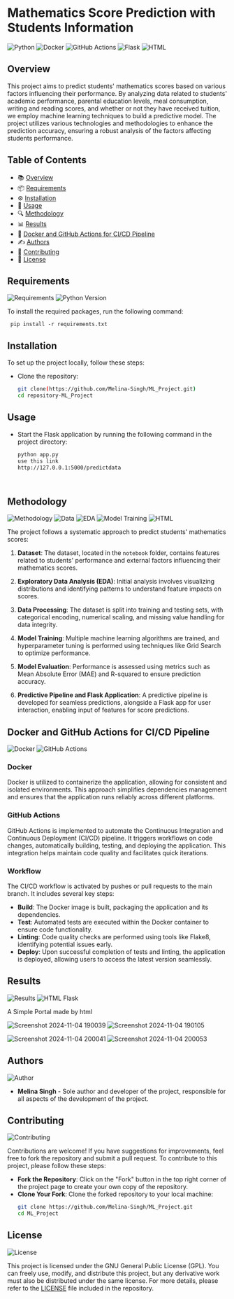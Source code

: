 # Mathematics Score Prediction with Students Information


![Python](https://img.shields.io/badge/Python-3.10-blue?style=for-the-badge&logo=python&logoColor=white)
![Docker](https://img.shields.io/badge/Docker-1.0.0-blue?style=for-the-badge&logo=docker&logoColor=white)
![GitHub Actions](https://img.shields.io/badge/GitHub%20Actions-1.0.0-blue?style=for-the-badge&logo=github-actions&logoColor=white)
![Flask](https://img.shields.io/badge/Flask-2.0.0-blue?style=for-the-badge&logo=flask&logoColor=white)
![HTML](https://img.shields.io/badge/HTML-5-orange?style=for-the-badge&logo=html5&logoColor=white)

 

## Overview
This project aims to predict students' mathematics scores based on various factors influencing their performance. By analyzing data related to students' academic performance, parental education levels, meal consumption, writing and reading scores, and whether or not they have received tuition, we employ machine learning techniques to build a predictive model. 
The project utilizes various technologies and methodologies to enhance the prediction accuracy, ensuring a robust analysis of the factors affecting students performance.


## Table of Contents
- 📚 [Overview](#overview)
- 📦 [Requirements](#requirements)
- ⚙️ [Installation](#installation)
- 🚀 [Usage](#usage)
- 🔍 [Methodology](#methodology)
- 📊 [Results](#results)
- 🐳 [Docker and GitHub Actions for CI/CD Pipeline](#docker-and-github-actions-for-cicd-pipeline)
- ✍️ [Authors](#authors)
- 🤝 [Contributing](#contributing)
- 📄 [License](#license)



## Requirements
![Requirements](https://img.shields.io/badge/Requirements-Listed-brightgreen?style=flat-square)
![Python Version](https://img.shields.io/badge/Python-3.10-blue?style=flat-square)



To install the required packages, run the following command:

     pip install -r requirements.txt

     
## Installation
To set up the project locally, follow these steps:

- Clone the repository:
   ```bash
   git clone(https://github.com/Melina-Singh/ML_Project.git)
   cd repository-ML_Project
   
## Usage
-  Start the Flask application by running the following command in the project directory:
   ```bash
   python app.py
   use this link
   http://127.0.0.1:5000/predictdata




## Methodology
![Methodology](https://img.shields.io/badge/Methodology-Defined-brightgreen?style=flat-square)
![Data](https://img.shields.io/badge/Data-Prepared-blue?style=flat-square)
![EDA](https://img.shields.io/badge/EDA-Completed-brightgreen?style=flat-square)
![Model Training](https://img.shields.io/badge/Model%20Training-Executed-yellow?style=flat-square)
![HTML](https://img.shields.io/badge/HTML-5-orange?style=for-the-badge&logo=html5&logoColor=white)



The project follows a systematic approach to predict students' mathematics scores:

1. **Dataset**: The dataset, located in the `notebook` folder, contains features related to students' performance and external factors influencing their mathematics scores.

2. **Exploratory Data Analysis (EDA)**: Initial analysis involves visualizing distributions and identifying patterns to understand feature impacts on scores.

3. **Data Processing**: The dataset is split into training and testing sets, with categorical encoding, numerical scaling, and missing value handling for data integrity.

4. **Model Training**: Multiple machine learning algorithms are trained, and hyperparameter tuning is performed using techniques like Grid Search to optimize performance.

5. **Model Evaluation**: Performance is assessed using metrics such as Mean Absolute Error (MAE) and R-squared to ensure prediction accuracy.

6. **Predictive Pipeline and Flask Application**: A predictive pipeline is developed for seamless predictions, alongside a Flask app for user interaction, enabling input of features for score predictions.




## Docker and GitHub Actions for CI/CD Pipeline

![Docker](https://img.shields.io/badge/Docker-Enabled-2496ED?style=flat-square)
![GitHub Actions](https://img.shields.io/badge/GitHub%20Actions-Enabled-2088FF?style=flat-square)


### Docker
Docker is utilized to containerize the application, allowing for consistent and isolated environments. This approach simplifies dependencies management and ensures that the application runs reliably across different platforms.

### GitHub Actions
GitHub Actions is implemented to automate the Continuous Integration and Continuous Deployment (CI/CD) pipeline. It triggers workflows on code changes, automatically building, testing, and deploying the application. This integration helps maintain code quality and facilitates quick iterations.


### Workflow
The CI/CD workflow is activated by pushes or pull requests to the main branch. It includes several key steps:
- **Build**: The Docker image is built, packaging the application and its dependencies.
- **Test**: Automated tests are executed within the Docker container to ensure code functionality.
- **Linting**: Code quality checks are performed using tools like Flake8, identifying potential issues early.
- **Deploy**: Upon successful completion of tests and linting, the application is deployed, allowing users to access the latest version seamlessly.

  

## Results
![Results](https://img.shields.io/badge/Results-Available-brightgreen?style=flat-square)
![HTML Flask](https://img.shields.io/badge/HTML%20Flask-Used-blue?style=flat-square)

A Simple Portal made by html 

![Screenshot 2024-11-04 190039](https://github.com/user-attachments/assets/74f10a55-6824-400f-90be-343d9a46a553) ![Screenshot 2024-11-04 190105](https://github.com/user-attachments/assets/c701afbb-dc37-4073-bbb7-752c41d3a227)

![Screenshot 2024-11-04 200041](https://github.com/user-attachments/assets/9a98959e-b1ee-4496-bf0e-6a47bb12eaf4) ![Screenshot 2024-11-04 200053](https://github.com/user-attachments/assets/57edfe66-9de8-4ee5-a345-b1049115658e)





## Authors
![Author](https://img.shields.io/badge/Author-Melina%20Singh-orange?style=for-the-badge)

- **Melina Singh** - Sole author and developer of the project, responsible for all aspects of the development of the project.




## Contributing
![Contributing](https://img.shields.io/badge/Contributing-Welcome-success?style=for-the-badge)


Contributions are welcome! If you have suggestions for improvements, feel free to fork the repository and submit a pull request. To contribute to this project, please follow these steps:

 - **Fork the Repository**: Click on the "Fork" button in the top right corner of the project page to create your own copy of the repository.
 - **Clone Your Fork**: Clone the forked repository to your local machine:
   ```bash
   git clone https://github.com/Melina-Singh/ML_Project.git
   cd ML_Project

## License
![License](https://img.shields.io/badge/License-GPL%20v3-blue?style=for-the-badge)


This project is licensed under the GNU General Public License (GPL). You can freely use, modify, and distribute this project, but any derivative work must also be distributed under the same license. For more details, please refer to the [LICENSE](LICENSE) file included in the repository.





